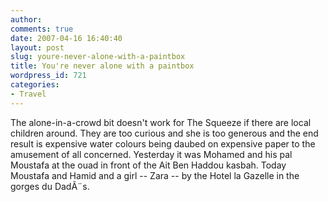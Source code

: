 ```yaml
---
author:
comments: true
date: 2007-04-16 16:40:40
layout: post
slug: youre-never-alone-with-a-paintbox
title: You're never alone with a paintbox
wordpress_id: 721
categories:
- Travel
---
```


The alone-in-a-crowd bit doesn't work for The Squeeze if there are local children around. They are too curious and she is too generous and the end result is expensive water colours being daubed on expensive paper to the amusement of all concerned. Yesterday it was Mohamed and his pal Moustafa at the ouad in front of the Ait Ben Haddou kasbah. Today Moustafa and Hamid and a girl -- Zara -- by the Hotel la Gazelle in the gorges du DadÃ¨s.

